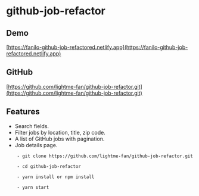 # github-job-refactor

## Demo

[https://fanilo-github-job-refactored.netlify.app](https://fanilo-github-job-refactored.netlify.app)

## GitHub

[https://github.com/lightme-fan/github-job-refactor.git](https://github.com/lightme-fan/github-job-refactor.git)

## Features

- Search fields.
- Filter jobs by location, title, zip code.
- A list of GitHub jobs with pagination.
- Job details page.

```
    - git clone https://github.com/lightme-fan/github-job-refactor.git

    - cd github-job-refactor

    - yarn install or npm install

    - yarn start
```
